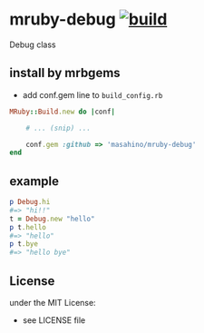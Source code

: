 # mruby-debug   [![build](https://github.com/masahino/mruby-debug/actions/workflows/ci.yml/badge.svg)](https://github.com/masahino/mruby-debug/actions/workflows/ci.yml)
Debug class
## install by mrbgems
- add conf.gem line to `build_config.rb`

```ruby
MRuby::Build.new do |conf|

    # ... (snip) ...

    conf.gem :github => 'masahino/mruby-debug'
end
```
## example
```ruby
p Debug.hi
#=> "hi!!"
t = Debug.new "hello"
p t.hello
#=> "hello"
p t.bye
#=> "hello bye"
```

## License
under the MIT License:
- see LICENSE file
